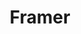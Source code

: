 ---
title: Framer
intro: Advanced web and app design tool, with React integration.
linkurl: http://www.framer.com
category:
- Visual design
- Prototyping
- Design-to-code
logo: "framer.png"
---